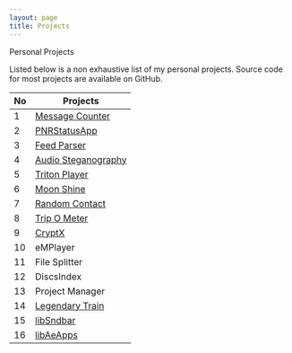```yaml
---
layout: page
title: Projects
---
```

<div class="custom-post-header midnight-blue">
  <div class="custom-post-title">Personal Projects</div>
</div>

Listed below is a non exhaustive list of my personal projects. Source code for most projects are available on GitHub.

| No| Projects  |
|--|---|
| 1 | [Message Counter](https://github.com/midhunhk/message-counter)  |
| 2 | [PNRStatusApp](https://github.com/midhunhk/pnrstatusapp)  |
| 3 | [Feed Parser](https://github.com/midhunhk/feed-parser)  |
| 4 | [Audio Steganography](https://github.com/midhunhk/steganos)  |
| 5 | [Triton Player](https://github.com/midhunhk/triton-player)  |
| 6 | [Moon Shine](https://github.com/midhunhk/moon-shine)  |
| 7 | [Random Contact](https://github.com/midhunhk/random-contact)  |
| 8 | [Trip O Meter](https://github.com/midhunhk/trip-o-meter)  |
| 9 | [CryptX](https://github.com/midhunhk/cryptx-v5)  |
| 10 | eMPlayer |
| 11 | File Splitter  |
| 12 | DiscsIndex  |
| 13 | Project Manager  |
| 14 | [Legendary Train](https://github.com/midhunhk/legendary-train) |
| 15 | [libSndbar](https://github.com/midhunhk/lib-sndbar)|
| 16 | [libAeApps](https://github.com/midhunhk/ae-apps-library) |
